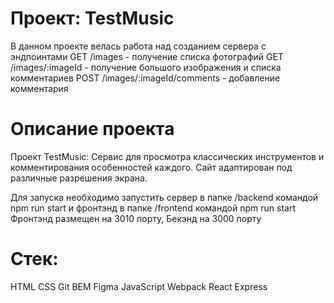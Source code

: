 # Проект: TestMusic
В данном проекте велась работа над созданием сервера с эндпоинтами 
GET /images - получение списка фотографий
GET /images/:imageId - получение большого изображения и списка комментариев
POST /images/:imageId/comments - добавление комментария

# Описание проекта
Проект TestMusic: Сервис для просмотра классических инструментов и комментирования особенностей каждого. Сайт адаптирован под различные разрешения экрана.

Для запуска необходимо запустить сервер в папке /backend командой npm run start и фронтэнд в папке /frontend командой npm run start
Фронтэнд размещен на 3010 порту, Бекэнд на 3000 порту
# Стек:
HTML
CSS
Git
BEM
Figma
JavaScript
Webpack
React
Express
